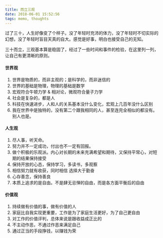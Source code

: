 ```yaml
---
title: 而立三观
date: 2018-06-01 15:52:56
tags: memo, thoughts
---
```


过了三十，人生好像变了个样子。没了年轻时充沛的体力，没了年轻时不切实际的幻想，没了年轻时盲目天真的自大。感觉是好事，明白也接受自己的无知。

三十而立，三观基本算是稳固了，经过了一些时间和事件的检验，在这里列一列，让自己有更清晰的原则。



#### 世界观

1. 世界是物质的，而非主观的；是科学的，而非迷信的
2. 世界的基础是物理，物理的基础是数学
3. 宏观符合牛顿力学 & 相对论，微观符合量子力学
4. 社会是复杂的，都是人
5. 科技在快速进步，人和人的关系基本没什么变化，宏观上几百年没什么区别
6. 我在世界中是独特的，没有第二个跟我相同的人，甚至连完全相似的都没有。别人也是。



#### 人生观

1. 尽人事，听天命。
2. 努力并不一定成功，付出也不一定有回报。
3. 做个积极的乐观派。内心对长期的未来充满希望和期待，又保持平常心，对短期的结果保持接受
4. 保持开放的心态，保持学习，多读书，多观察
5. 相信努力就有收获，同时相信 选择大于勤奋
6. 心存善念，保持善良
7. 本质上追求的是自由。不是肆无忌惮的自由，而是各方面平衡后的自由



#### 价值观

1. 持续做有价值的事，做有价值的人
2. 家庭比自我实现更重要，工作是为了家庭生活更好，为了自己更自由
3. 对工作的价值评判，总体来说是跟收益成正比的
4. 不主动作恶，不通过作恶来满足自己
5. 通过正当的手段挣钱，以赚钱为荣

